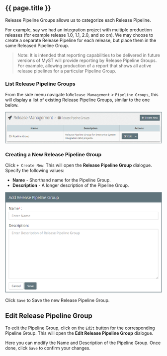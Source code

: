 ## {{ page.title }}

Release Pipeline Groups allows us to categorize each Release Pipeline. 

For example, say we had an integration project with multiple production releases (for example release 1.0, 1.1, 2.0, and so on). We may choose to create a separate Release Pipeline for each release, but place them in the same Released Pipeline Group.

> Note: It is intended that reporting capabilities to be delivered in future versions of MyST will provide reporting by Release Pipeline Groups. For example, allowing production of a report that shows all active release pipelines for a particular Pipeline Group.

### List Release Pipeline Groups
From the side menu navigate to`Release Management` > `Pipeline Groups`, this will display a list of existing Release Pipeline Groups, similar to the one below.

![](img/releasePipelineGroupsList.png)

### Creating a New Release Pipeline Group
Click `+ Create New`. This will open the **Release Pipeline Group** dialogue. Specify the following values:

* **Name** - Shorthand name for the Pipeline Group.
* **Description** - A longer description of the Pipeline Group.

![](img/releasePipelineGroupsAdd.png)

Click `Save` to Save the new Release Pipeline Group.

## Edit Release Pipeline Group
To edit the Pipeline Group, click on the `Edit` button for the corresponding Pipeline Group. This will open the **Edit Release Pipeline Group** dialogue.

Here you can modify the Name and Description of the Pipeline Group. Once done, click `Save` to confirm your changes.




